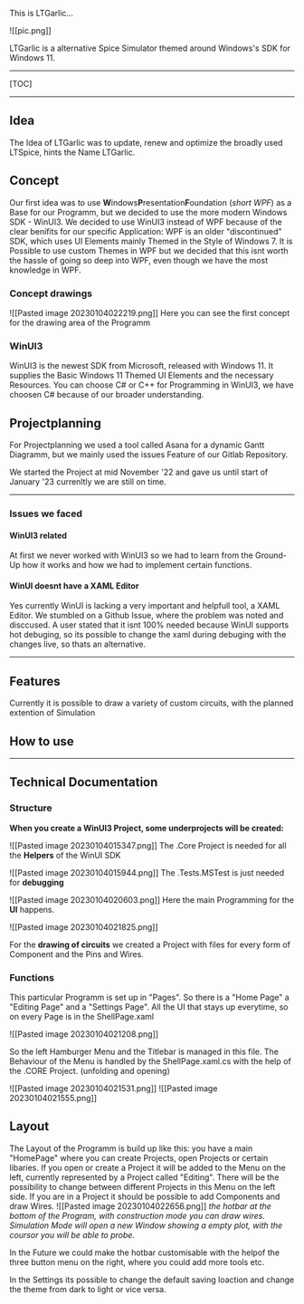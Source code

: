 This is LTGarlic...

![[pic.png]]

LTGarlic is a alternative Spice Simulator themed around Windows's SDK for Windows 11. 

***

[TOC]

***

## Idea 

The Idea of LTGarlic was to update, renew and optimize the broadly used LTSpice, hints the Name LTGarlic.

## Concept

Our first idea was to use **W**indows**P**resentation**F**oundation (*short WPF*) as a Base for our Programm, but we decided to use the more modern Windows SDK - WinUI3. We decided to use WinUI3 instead of WPF because of the clear benifits for our specific Application: WPF is an older "discontinued" SDK, which uses UI Elements mainly Themed in the Style of Windows 7. It is Possible to use custom Themes in WPF but we decided that this isnt worth the hassle of going so deep into WPF, even though we have the most knowledge in WPF. 

### Concept drawings

![[Pasted image 20230104022219.png]]
Here you can see the first concept for the drawing area of the Programm

### WinUI3 

WinUI3 is the newest SDK from Microsoft, released with Windows 11. It supplies the Basic Windows 11 Themed UI Elements and the necessary Resources. You can choose C# or C++ for Programming in WinUI3, we have choosen C# because of our broader understanding. 


## Projectplanning

For Projectplanning we used a tool called Asana for a dynamic Gantt Diagramm, but we mainly used the issues Feature of our Gitlab Repository.

We started the Project at mid November '22 and gave us until start of January '23
currenltly we are still on time.


*** 
### Issues we faced 

#### WinUI3 related

At first we never worked with WinUI3 so we had to learn from the Ground-Up how it works and how we had to implement certain functions. 

#### WinUI doesnt have a XAML Editor 
Yes currently WinUI is lacking a very important and helpfull tool, a XAML Editor. We stumbled on a Github Issue, where the problem was noted and disccused. A user stated that it isnt 100% needed because WinUI supports hot debuging, so its possible to change the xaml during debuging with the changes live, so thats an alternative. 

***

## Features 

Currently it is possible to draw a variety of custom circuits, with the planned extention of Simulation

## How to use



***

## Technical Documentation 


### Structure 



**When you create a WinUI3 Project, some underprojects will be created:**

![[Pasted image 20230104015347.png]]
The .Core Project is needed for all the **Helpers** of the WinUI SDK

![[Pasted image 20230104015944.png]]
The .Tests.MSTest is just needed for **debugging** 

![[Pasted image 20230104020603.png]] 
Here the main Programming for the **UI** happens. 

![[Pasted image 20230104021825.png]]

For the **drawing of circuits** we created a Project with files for every form of Component and the Pins and Wires.

### Functions 
This particular Programm is set up in "Pages". So there is a "Home Page" a "Editing Page" and a "Settings Page". All the UI that stays up everytime, so on every Page is in the ShellPage.xaml

![[Pasted image 20230104021208.png]]

So the left Hamburger Menu and the Titlebar is managed in this file. The Behaviour of the Menu is handled by the ShellPage.xaml.cs with the help of the .CORE Project. (unfolding and opening)

![[Pasted image 20230104021531.png]]
![[Pasted image 20230104021555.png]]


## Layout 

The Layout of the Programm is build up like this: you have a main "HomePage" where you can create Projects, open Projects or certain libaries. If you open or create a Project it will be added to the Menu on the left, currently represented by a Project called "Editing". There will be the possibility to change between different Projects in this Menu on the left side. If you are in a Project it should be possible to add Components and draw Wires. 
![[Pasted image 20230104022656.png]]
*the hotbar at the bottom of the Program, with construction mode you can draw wires. Simulation Mode will open a new Window showing a empty plot, with the coursor you will be able to probe.*

In the Future we could make the hotbar customisable with the helpof the three button menu on the right, where you could add more tools etc.

In the Settings its possible to change the default saving loaction and change the theme from dark to light or vice versa. 






